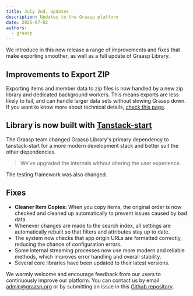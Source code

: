```yaml
---
title: July 2nd, Updates
description: Updates to the Graasp platform
date: 2025-07-02
authors:
  - graasp
---
```


We introduce in this new release a range of improvements and fixes that make exporting smoother, as well as a full update of Graasp Library.

<!-- Everything below this will not be shown in the post overview -->
<!-- truncate -->

## Improvements to Export ZIP

Exporting items and member data to zip files is now handled by a new zip library and dedicated background workers. This means exports are less likely to fail, and can handle larger data sets without slowing Graasp down. If you want to know more about technical details, [check this page](https://graasp.github.io/docs/developer/references/workers).

## Library is now built with [Tanstack-start](https://tanstack.com/start/latest)

The Graasp team changed Graasp Library's primary dependency to tanstack-start for a more modern development stack and better suit the other dependencies.

> We’ve upgraded the internals without altering the user experience.

The testing framework was also changed.

## Fixes

- **Cleaner Item Copies:** When you copy items, the original order is now checked and cleaned up automatically to prevent issues caused by bad data.
- Whenever changes are made to the search index, all settings are automatically rebuilt so that filters and attributes stay up to date.
- The system now checks that app origin URLs are formatted correctly, reducing the chance of configuration errors.
- Some internal streaming processes now use more modern and reliable methods, which improves error handling and overall stability.
- Several core libraries have been updated to their latest versions.

<!-- Generic message -->

We warmly welcome and encourage feedback from our users to continuously improve our platform. You can contact us by email [admin@graasp.org](mailto:admin@graasp.org) or by submitting an issue in this [Github repository](https://github.com/graasp/graasp-feedback).
